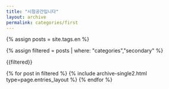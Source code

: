 ```yaml
---
title: "시험공간입니다"
layout: archive
permalink: categories/first
---
```


<!-- created by https://ansohxxn.github.io/blog/category/ -->


{% assign posts = site.tags.en %}

{% assign filtered = posts | where: "categories","secondary" %}

{{filtered}}

{% for post in filtered %}
    {% include archive-single2.html type=page.entries_layout %} 
{% endfor %}